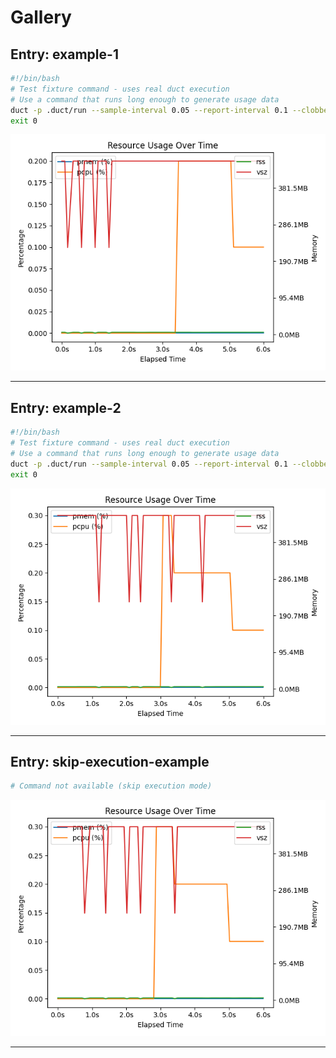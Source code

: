 # Gallery

## Entry: example-1

```bash
#!/bin/bash
# Test fixture command - uses real duct execution
# Use a command that runs long enough to generate usage data
duct -p .duct/run --sample-interval 0.05 --report-interval 0.1 --clobber -- bash -c 'for i in {1..30}; do echo "Step $i"; sleep 0.2; done'
exit 0
```

![Plot](tests/fixtures/gallery/example-1/plots/usage.png)

---

## Entry: example-2

```bash
#!/bin/bash
# Test fixture command - uses real duct execution
# Use a command that runs long enough to generate usage data
duct -p .duct/run --sample-interval 0.05 --report-interval 0.1 --clobber -- bash -c 'for i in {1..20}; do echo "Processing $i"; sleep 0.3; done'
exit 0
```

![Plot](tests/fixtures/gallery/example-2/plots/usage.png)

---

## Entry: skip-execution-example

```bash
# Command not available (skip execution mode)
```

![Plot](tests/fixtures/gallery/skip-execution-example/plots/usage.png)

---
